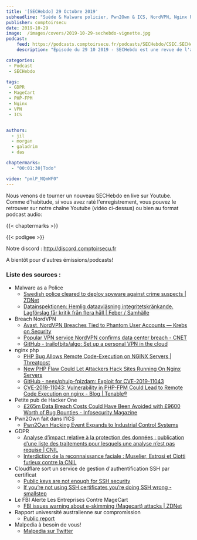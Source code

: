 ```yaml
---
title: '[SECHebdo] 29 Octobre 2019'
subheadline: "Suède & Malware policier, Pwn2Own & ICS, NordVPN, Nginx PHP & RCE, SSH & Certs, FBI & MageCart, Malpedia, Shhgit, etc."
publisher: comptoirsecu
date: 2019-10-29
image:  /images/covers/2019-10-29-sechebdo-vignette.jpg
podcast:
    feed: https://podcasts.comptoirsecu.fr/podcasts/SECHebdo/CSEC.SECHebdo.2019-10-29.m4a
    description: "Épisode du 29 10 2019 - SECHebdo est une revue de l'actualité cybersécurité réalisée en live sur Youtube, généralement le mardi soir."

categories:
 - Podcast
 - SECHebdo

tags:
 - GDPR
 - MageCart
 - PHP-FPM
 - Nginx
 - VPN 
 - ICS


authors:
  - jil
  - morgan
  - galadrim
  - das

chaptermarks:
  - "00:01:30|Todo"

video: "pmlP_NQmWF0"
---
```


Nous venons de tourner un nouveau SECHebdo en live sur Youtube. Comme d'habitude, si vous avez raté l'enregistrement, vous pouvez le retrouver sur notre chaîne Youtube (vidéo ci-dessus) ou bien au format podcast audio:

{{< chaptermarks >}}

{{< podigee >}}

Notre discord : <http://discord.comptoirsecu.fr>

A bientôt pour d'autres émissions/podcasts!

### Liste des sources :

*  Malware as a Police
	* [Swedish police cleared to deploy spyware against crime suspects | ZDNet](https://www.zdnet.com/article/swedish-police-cleared-to-deploy-spyware-against-crime-suspects/)
	* [Datainspektionen:  Hemlig dataavläsning integritetskränkande.  Lagförslag får kritik från flera håll | Feber / Samhälle](https://feber.se/samhalle/datainspektionen--hemlig-dataavlasning-integritetskrankande/403594/)
*  Breach NordVPN
	* [Avast, NordVPN Breaches Tied to Phantom User Accounts —  Krebs on Security](https://krebsonsecurity.com/2019/10/avast-nordvpn-breaches-tied-to-phantom-user-accounts/)
	* [Popular VPN service NordVPN confirms data center breach - CNET](https://www.cnet.com/news/popular-vpn-service-nordvpn-confirms-datacenter-breach/)
	* [GitHub - trailofbits/algo: Set up a personal VPN in the cloud](https://github.com/trailofbits/algo)
*  nginx php
	* [PHP Bug Allows Remote Code-Execution on NGINX Servers | Threatpost](https://threatpost.com/php-bug-rce-nginx-servers/149593/)
	* [New PHP Flaw Could Let Attackers Hack Sites Running On Nginx Servers](https://thehackernews.com/2019/10/nginx-php-fpm-hacking.html?m=1)
	* [GitHub - neex/phuip-fpizdam: Exploit for CVE-2019-11043](https://github.com/neex/phuip-fpizdam/)
	* [CVE-2019-11043: Vulnerability in PHP-FPM Could Lead to Remote Code Execution on nginx - Blog | Tenable®](https://fr.tenable.com/blog/cve-2019-11043-vulnerability-in-php-fpm-could-lead-to-remote-code-execution-on-nginx?tns_redirect=true)
*  Petite pub de Hacker One
	* [
	£265m Data Breach Costs Could Have Been Avoided with £9600 Worth of Bug Bounties - Infosecurity Magazine
](https://www.infosecurity-magazine.com/news/breach-costs-avoided-bug-bounties/)
* Pwn2Own fait dans l'ICS
	* [Pwn2Own Hacking Event Expands to Industrial Control Systems](https://www.bleepingcomputer.com/news/security/pwn2own-hacking-event-expands-to-industrial-control-systems/)
*  GDPR
	* [Analyse d’impact relative à la protection des données : publication d’une liste des traitements pour lesquels une analyse n’est pas requise | CNIL](https://www.cnil.fr/fr/liste-traitements-aipd-non-requise)
	* [Interdiction de la reconnaissance faciale : Muselier, Estrosi et Ciotti furieux contre la CNIL](https://www.nextinpact.com/news/108348-interdiction-reconnaissance-faciale-muselier-estrosi-et-ciotti-furieux-contre-cnil.htm)
* Cloudflare sort un service de gestion d'authentification SSH par certificat
	* [Public keys are not enough for SSH security](https://blog.cloudflare.com/public-keys-are-not-enough-for-ssh-security/)
	* [If you’re not using SSH certificates you’re doing SSH wrong - smallstep](https://smallstep.com/blog/use-ssh-certificates/)
* Le FBI Alerte Les Entreprises Contre MageCart
	* [FBI issues warning about e-skimming (Magecart) attacks | ZDNet](https://www.zdnet.com/article/fbi-issues-warning-about-e-skimming-magecart-attacks/)
*  Rapport univesrsité australienne sur compromission
	* [Public report](http://imagedepot.anu.edu.au/scapa/Website/SCAPA190209_Public_report_web_2.pdf)
* Malpedia à besoin de vous!
	* [Malpedia sur Twitter](https://twitter.com/malpedia/status/1183744596863520768)
